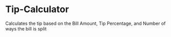 # Tip-Calculator
Calculates the tip based on the Bill Amount, Tip Percentage, and Number of ways the bill is split
